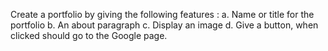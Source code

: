 Create a portfolio by giving the following features : a. Name or title for the portfolio b. An about paragraph c. Display an image d. Give a button, when clicked should go to the Google page.
